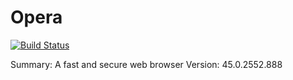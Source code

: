 # Opera

[![Build Status](https://travis-ci.org/UnitedRPMs/opera.svg?branch=master)](https://travis-ci.org/UnitedRPMs/opera)

Summary: A fast and secure web browser
Version: 45.0.2552.888
